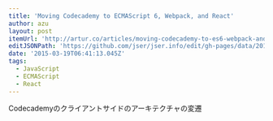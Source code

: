 ```yaml
---
title: 'Moving Codecademy to ECMAScript 6, Webpack, and React'
author: azu
layout: post
itemUrl: 'http://artur.co/articles/moving-codecademy-to-es6-webpack-and-react/'
editJSONPath: 'https://github.com/jser/jser.info/edit/gh-pages/data/2015/03/index.json'
date: '2015-03-19T06:41:13.045Z'
tags:
  - JavaScript
  - ECMAScript
  - React
---
```

Codecademyのクライアントサイドのアーキテクチャの変遷
